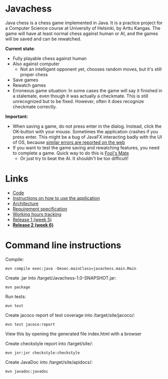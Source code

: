 # Javachess

Java chess is a chess game implemented in Java. It is a practice project for a Computer Science course at University of Helsinki, by Arttu Kangas. The game will have at least normal chess against human or AI, and the games will be saved and can be rewatched.

__Current state__:
+ Fully playable chess against human
+ Also against computer
  + Not an intelligent opponent yet, chooses random moves, but it's still proper chess
+ Save games
+ Rewatch games
+ Erroneous game situation: In some cases the game will say it finished in a stalemate, even though it was actually a checkmate. This is still unrecognized but to be fixed. However, often it does recognize checkmate correctly.

__Important:__ 
+ When saving a game, do not press enter in the dialog. Instead, click the OK-button with your mouse. Sometimes the application crashes if you press enter. This might be a bug of JavaFX interacting badly with the UI of OS, because [similar errors are reported on the web](https://stackoverflow.com/questions/18512654/jvm-crashes-on-pressing-press-enter-key-in-a-textfield)
+ If you want to test the game saving and rewatching features, you need to complete a game. Quick way to do this is [Fool's Mate](https://en.wikipedia.org/wiki/Fool%27s_mate)
  + Or just try to beat the AI. It shouldn't be too difficult!

# Links

+ [Code](https://github.com/ShootingStar91/Javachess/blob/master/src/)
+ [Instructions on how to use the application](https://github.com/ShootingStar91/Javachess/blob/master/documentation/instructions.md)
+ [Architecture](https://github.com/ShootingStar91/Javachess/blob/master/documentation/architecture.md)
+ [Requirement specification](https://github.com/ShootingStar91/Javachess/blob/master/documentation/requirementspecification.md)
+ [Working hours tracking](https://github.com/ShootingStar91/Javachess/blob/master/documentation/workinghours.md)
+ [Release 1 (week 5)](https://github.com/ShootingStar91/Javachess/releases/tag/viikko5)
+ **[Release 2 (week 6)](https://github.com/ShootingStar91/Javachess/releases/tag/viikko6)**

# Command line instructions

Compile: 
```
mvn compile exec:java -Dexec.mainClass=javachess.main.Main
```

Create .jar into /target/Javachess-1.0-SNAPSHOT.jar:
```
mvn package
```

Run tests:
```
mvn test
```

Create jacoco report of test coverage into /target/site/jacoco/:
```
mvn test jacoco:report
```

View this by opening the generated file index.html with a browser

Create checkstyle report into /target/site/:
```
mvn jxr:jxr checkstyle:checkstyle
```

Create JavaDoc into /target/site/apidocs/:
```
mvn javadoc:javadoc
```

